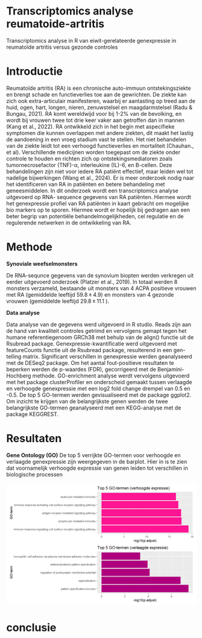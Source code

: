 # Transcriptomics analyse reumatoide-artritis
Transcriptomics analyse in R van eiwit-gerelateerde genexpressie in reumatoïde artritis versus gezonde controles

# Introductie
Reumatoïde artritis (RA) is een chronische auto-immuun ontstekingsziekte en brengt schade en functieverlies toe aan de gewrichten. De ziekte kan zich ook extra-articulair manifesteren, waarbij er aantasting op treed aan de huid, ogen, hart, longen, nieren, zenuwstelsel en maagdarmstelsel (Radu & Bungau, 2021). RA komt wereldwijd voor bij 1-2% van de bevolking, en wordt bij vrouwen twee tot drie keer vaker aan getroffen dan in mannen (Kang et al., 2022). RA ontwikkeld zich in het begin met aspecifieke symptomen die kunnen overlappen met andere ziekten, dit maakt het lastig de aandoening in een vroeg stadium vast te stellen. Het niet behandelen van de ziekte leidt tot een verhoogd functieverlies en mortaliteit (Chauhan., et al). Verschillende medicijnen worden toegepast om de ziekte onder controle te houden en richten zich op ontstekingsmediatoren zoals tumornecrosefactor (TNF)-α, interleukine (IL)-6, en B-cellen. Deze behandelingen zijn niet voor iedere RA patiënt effectief, maar leiden wel tot nadelige bijwerkingen (Wang et al., 2024). Er is meer onderzoek nodig naar het identificeren van RA in patiënten en betere behandeling met geneesmiddelen. In dit onderzoek wordt een transcriptomics analyse uitgevoerd op RNA- sequence gegevens van RA patiënten. Hiermee wordt het genexpressie profiel van RA patiënten in kaart gebracht om mogelijke bio markers op te sporen. Hiermee wordt er hopelijk bij gedragen aan een beter begrip van potentiële behandelmogelijkheden, cel regulatie en de regulerende netwerken in de ontwikkeling van RA.

# Methode
**Synoviale weefselmonsters**

De RNA-sequnce gegevens van de synovium biopten werden verkregen uit eerder uitgevoerd onderzoek (Platzer et al., 2019). In totaal werden 8 monsters verzameld, bestaande uit monsters van 4 ACPA positieve vrouwen met RA (gemiddelde leeftijd 59.8 ± 4.9) en monsters van 4 gezonde vrouwen (gemiddelde leeftijd 29.8 ± 11.1 ). 

**Data analyse**

Data analyse van de gegevens werd uitgevoerd in R studio. Reads zijn aan de hand van kwaliteit controles getrimd en vervolgens gemapt tegen het humane referentiegenoom GRCh38 met behulp van de align() functie uit de Rsubread package. Genexpressie-kwantificatie werd uitgevoerd met featureCounts functie uit de Rsubread package, resulterend in een gen-telling matrix. Significant verschillen in genexpressie werden geanalyseerd met de DESeq2 package. Om het aantal fout-positieve resultaten te beperken werden de p-waardes (FDR), gecorrigeerd met de Benjamini-Hochberg methode. GO-enrichment analyse werdt vervolgens uitgevoerd met het package clusterProfiler en onderscheid gemaakt tussen verlaagde en verhoogde genexpressie met een log2 fold change drempel van 0.5 en -0.5. De top 5 GO-termen werden gevisualiseerd met de package ggplot2. Om inzicht te krijgen van de belangrijkste genen werden de twee belangrijkste GO-termen geanalyseerd met een KEGG-analyse met de package KEGGREST.

# Resultaten 
**Gene Ontology (GO)**
De top 5 verrijkte GO-termen voor verhoogde en verlaagde genexpressie zijn weergegeven in de barplot. Hier in is te zien dat voornamelijk verhoogde expressie van genen leiden tot verschillen in biologische processen

<p align ="left">
<img src = "resultaten/go_termen.png" alt = "Beschrijving plaatje"
width = "600"/>
</p>


# conclusie 
